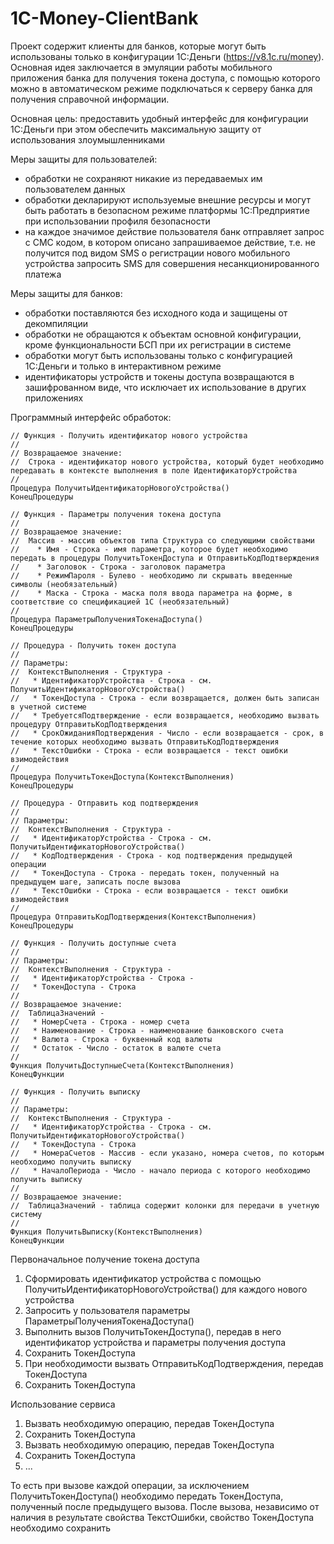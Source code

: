 # 1C-Money-ClientBank

Проект содержит клиенты для банков, которые могут быть использованы только в конфигурации 1С:Деньги (https://v8.1c.ru/money). Основная идея заключается в эмуляции работы мобильного приложения банка для получения токена доступа, с помощью которого можно в автоматическом режиме подключаться к серверу банка для получения справочной информации.

Основная цель: предоставить удобный интерфейс для конфигурации 1С:Деньги при этом обеспечить максимальную защиту от использования злоумышленниками

Меры защиты для пользователей:
* обработки не сохраняют никакие из передаваемых им пользователем данных
* обработки декларируют используемые внешние ресурсы и могут быть работать в безопасном режиме платформы 1С:Предприятие при использовании профиля безопасности
* на каждое значимое действие пользователя банк отправляет запрос с СМС кодом, в котором описано запрашиваемое действие, т.е. не получится под видом SMS о регистрации нового мобильного устройства запросить SMS для совершения несанкционированного платежа 

Меры защиты для банков:
* обработки поставляются без исходного кода и защищены от декомпиляции
* обработки не обращаются к объектам основной конфигурации, кроме функциональности БСП при их регистрации в системе
* обработки могут быть использованы только с конфигурацией 1С:Деньги и только в интерактивном режиме
* идентификаторы устройств и токены доступа возвращаются в зашифрованном виде, что исключает их использование в других приложениях

Программный интерфейс обработок:
```bsl
// Функция - Получить идентификатор нового устройства
//
// Возвращаемое значение:
//  Строка - идентификатор нового устройства, который будет необходимо передавать в контексте выполнения в поле ИдентификаторУстройства
//
Процедура ПолучитьИдентификаторНовогоУстройства()
КонецПроцедуры

// Функция - Параметры получения токена доступа
//
// Возвращаемое значение:
//  Массив - массив объектов типа Структура со следующими свойствами
//    * Имя - Строка - имя параметра, которое будет необходимо передать в процедуры ПолучитьТокенДоступа и ОтправитьКодПодтверждения
//    * Заголовок - Строка - заголовок параметра
//    * РежимПароля - Булево - необходимо ли скрывать введенные символы (необязательный)
//    * Маска - Строка - маска поля ввода параметра на форме, в соответствие со спецификацией 1С (необязательный)
//
Процедура ПараметрыПолученияТокенаДоступа()
КонецПроцедуры

// Процедура - Получить токен доступа
//
// Параметры:
//  КонтекстВыполнения - Структура -
//   * ИдентификаторУстройства - Строка - см. ПолучитьИдентификаторНовогоУстройства()
//   * ТокенДоступа - Строка - если возвращается, должен быть записан в учетной системе
//   * ТребуетсяПодтверждение - если возвращается, необходимо вызвать процедуру ОтправитьКодПодтверждения
//   * СрокОжиданияПодтверждения - Число - если возвращается - срок, в течение которых необходимо вызвать ОтправитьКодПодтверждения
//   * ТекстОшибки - Строка - если возвращается - текст ошибки взимодействия
//
Процедура ПолучитьТокенДоступа(КонтекстВыполнения)
КонецПроцедуры

// Процедура - Отправить код подтверждения
//
// Параметры:
//  КонтекстВыполнения - Структура -
//   * ИдентификаторУстройства - Строка - см. ПолучитьИдентификаторНовогоУстройства()
//   * КодПодтверждения - Строка - код подтверждения предыдущей операции
//   * ТокенДоступа - Строка - передать токен, полученный на предыдущем шаге, записать после вызова
//   * ТекстОшибки - Строка - если возвращается - текст ошибки взимодействия
//
Процедура ОтправитьКодПодтверждения(КонтекстВыполнения)
КонецПроцедуры

// Функция - Получить доступные счета
//
// Параметры:
//  КонтекстВыполнения - Структура -
//   * ИдентификаторУстройства - Строка - 
//   * ТокенДоступа - Строка
// 
// Возвращаемое значение:
//  ТаблицаЗначений -
//   * НомерСчета - Строка - номер счета
//   * Наименование - Строка - наименование банковского счета
//   * Валюта - Строка - буквенный код валюты 
//   * Остаток - Число - остаток в валюте счета 
//
Функция ПолучитьДоступныеСчета(КонтекстВыполнения)
КонецФункции

// Функция - Получить выписку
//
// Параметры:
//  КонтекстВыполнения - Структура - 
//   * ИдентификаторУстройства - Строка - см. ПолучитьИдентификаторНовогоУстройства()
//   * ТокенДоступа - Строка
//   * НомераСчетов - Массив - если указано, номера счетов, по которым необходимо получить выписку
//   * НачалоПериода - Число - начало периода с которого необходимо получить выписку
// 
// Возвращаемое значение:
//  ТаблицаЗначений - таблица содержит колонки для передачи в учетную систему
//
Функция ПолучитьВыписку(КонтекстВыполнения)
КонецФункции
```

Первоначальное получение токена доступа
1. Сформировать идентификатор устройства с помощью ПолучитьИдентификаторНовогоУстройства() для каждого нового устройства
2. Запросить у пользователя параметры ПараметрыПолученияТокенаДоступа()
3. Выполнить вызов ПолучитьТокенДоступа(), передав в него идентификатор устройства и параметры получения доступа
4. Сохранить ТокенДоступа
5. При необходимости вызвать ОтправитьКодПодтверждения, передав ТокенДоступа
6. Сохранить ТокенДоступа

Использование сервиса
1. Вызвать необходимую операцию, передав ТокенДоступа
2. Сохранить ТокенДоступа
3. Вызвать необходимую операцию, передав ТокенДоступа
4. Сохранить ТокенДоступа
5. ...

То есть при вызове каждой операции, за исключением ПолучитьТокенДоступа() необходимо передать ТокенДоступа, полученный после предыдущего вызова. После вызова, независимо от наличия в результате свойства ТекстОшибки, свойство ТокенДоступа необходимо сохранить
